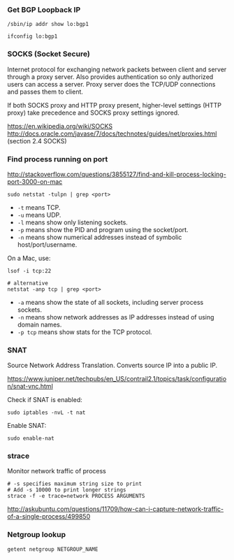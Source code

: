### Get BGP Loopback IP
```
/sbin/ip addr show lo:bgp1

ifconfig lo:bgp1
```


### SOCKS (Socket Secure)
Internet protocol for exchanging network packets between client and server through a proxy server. Also provides authentication so only authorized users can access a server. Proxy server does the TCP/UDP connections and passes them to client.

If both SOCKS proxy and HTTP proxy present, higher-level settings (HTTP proxy) take precedence and SOCKS proxy settings ignored.

https://en.wikipedia.org/wiki/SOCKS
http://docs.oracle.com/javase/7/docs/technotes/guides/net/proxies.html (section 2.4 SOCKS)


### Find process running on port
http://stackoverflow.com/questions/3855127/find-and-kill-process-locking-port-3000-on-mac
```
sudo netstat -tulpn | grep <port>
```
* `-t` means TCP.
* `-u` means UDP.
* `-l` means show only listening sockets.
* `-p` means show the PID and program using the socket/port.
* `-n` means show numerical addresses instead of symbolic host/port/username.

On a Mac, use:
```
lsof -i tcp:22

# alternative
netstat -anp tcp | grep <port>
```
* `-a` means show the state of all sockets, including server process sockets.
* `-n` means show network addresses as IP addresses instead of using domain names.
* `-p tcp` means show stats for the TCP protocol.


### SNAT

Source Network Address Translation. Converts source IP into a public IP.

https://www.juniper.net/techpubs/en_US/contrail2.1/topics/task/configuration/snat-vnc.html

Check if SNAT is enabled:
```
sudo iptables -nvL -t nat
```

Enable SNAT:
```
sudo enable-nat
```


### strace
Monitor network traffic of process
```
# -s specifies maximum string size to print
# Add -s 10000 to print longer strings
strace -f -e trace=network PROCESS ARGUMENTS
```
http://askubuntu.com/questions/11709/how-can-i-capture-network-traffic-of-a-single-process/499850


### Netgroup lookup
```
getent netgroup NETGROUP_NAME
```